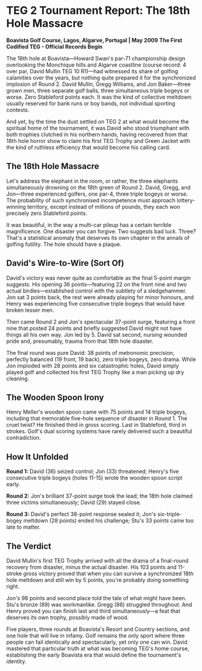 # TEG 2 Tournament Report: The 18th Hole Massacre

**Boavista Golf Course, Lagos, Algarve, Portugal | May 2009**
**The First Codified TEG - Official Records Begin**

The 18th hole at Boavista—Howard Swan's par-71 championship design overlooking the Monchique hills and Algarve coastline (course record: 4 over par, David Mullin TEG 10 R1)—had witnessed its share of golfing calamities over the years, but nothing quite prepared it for the synchronized implosion of Round 2. David Mullin, Gregg Williams, and Jon Baker—three grown men, three separate golf balls, three simultaneous triple bogeys or worse. Zero Stableford points each. It was the kind of collective meltdown usually reserved for bank runs or boy bands, not individual sporting contests.

And yet, by the time the dust settled on TEG 2 at what would become the spiritual home of the tournament, it was David who stood triumphant with both trophies clutched in his northern hands, having recovered from that 18th hole horror show to claim his first TEG Trophy and Green Jacket with the kind of ruthless efficiency that would become his calling card.

## The 18th Hole Massacre

Let's address the elephant in the room, or rather, the three elephants simultaneously drowning on the 18th green of Round 2. David, Gregg, and Jon—three experienced golfers, one par-4, three triple bogeys or worse. The probability of such synchronised incompetence must approach lottery-winning territory, except instead of millions of pounds, they each won precisely zero Stableford points.

It was beautiful, in the way a multi-car pileup has a certain terrible magnificence. One disaster you can forgive. Two suggests bad luck. Three? That's a statistical anomaly that deserves its own chapter in the annals of golfing futility. The hole should have a plaque.

## David's Wire-to-Wire (Sort Of)

David's victory was never quite as comfortable as the final 5-point margin suggests. His opening 36 points—featuring 22 on the front nine and two actual birdies—established control with the subtlety of a sledgehammer. Jon sat 3 points back, the rest were already playing for minor honours, and Henry was experiencing five consecutive triple bogeys that would have broken lesser men.

Then came Round 2 and Jon's spectacular 37-point surge, featuring a front nine that posted 24 points and briefly suggested David might not have things all his own way. Jon led by 5. David sat second, nursing wounded pride and, presumably, trauma from that 18th hole disaster.

The final round was pure David: 38 points of metronomic precision, perfectly balanced (19 front, 19 back), zero triple bogeys, zero drama. While Jon imploded with 28 points and six catastrophic holes, David simply played golf and collected his first TEG Trophy like a man picking up dry cleaning.

## The Wooden Spoon Irony

Henry Meller's wooden spoon came with 75 points and 14 triple bogeys, including that memorable five-hole sequence of disaster in Round 1. The cruel twist? He finished third in gross scoring. Last in Stableford, third in strokes. Golf's dual scoring systems have rarely delivered such a beautiful contradiction.

## How It Unfolded

**Round 1:** David (36) seized control; Jon (33) threatened; Henry's five consecutive triple bogeys (holes 11-15) wrote the wooden spoon script early.

**Round 2:** Jon's brilliant 37-point surge took the lead; the 18th hole claimed three victims simultaneously; David (29) stayed close.

**Round 3:** David's perfect 38-point response sealed it; Jon's six-triple-bogey meltdown (28 points) ended his challenge; Stu's 33 points came too late to matter.

## The Verdict

David Mullin's first TEG Trophy arrived with all the drama of a final-round recovery from disaster, minus the actual disaster. His 103 points and 11-stroke gross victory proved that when you can survive a synchronized 18th hole meltdown and still win by 5 points, you're probably doing something right.

Jon's 98 points and second place told the tale of what might have been. Stu's bronze (89) was workmanlike. Gregg (86) struggled throughout. And Henry proved you can finish last and third simultaneously—a feat that deserves its own trophy, possibly made of wood.

Five players, three rounds at Boavista's Resort and Country sections, and one hole that will live in infamy. Golf remains the only sport where three people can fail identically and spectacularly, yet only one can win. David mastered that particular truth at what was becoming TEG's home course, establishing the early Boavista era that would define the tournament's identity.
